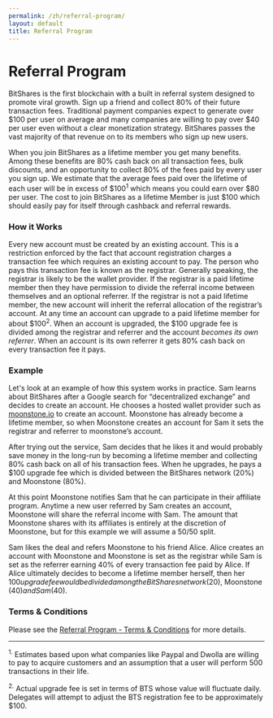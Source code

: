 ```yaml
---
permalink: /zh/referral-program/
layout: default
title: Referral Program
---
```


# Referral Program

BitShares is the first blockchain with a built in referral system designed to promote viral growth.
Sign up a friend and collect 80% of their future transaction fees.
Traditional payment companies expect to generate over $100 per user on average and many companies are
willing to pay over $40 per user even without a clear monetization strategy.
BitShares passes the vast majority of that revenue on to its members who sign up new users.

When you join BitShares as a lifetime member you get many benefits.  Among these benefits are 80% cash back on all
transaction fees, bulk discounts, and an opportunity to collect 80% of the fees paid by every user you sign up.  We estimate
that the average fees paid over the lifetime of each user will be in excess of $100<sup>1</sup> which means you could
earn over $80 per user.  The cost to join BitShares as a lifetime Member is just $100 which should easily
pay for itself through cashback and referral rewards.

### How it Works

Every new account must be created by an existing account. This is a restriction enforced by the
fact that account registration charges a transaction fee which requires an existing account to
pay. The person who pays this transaction fee is known as the registrar. Generally speaking, the
registrar is likely to be the wallet provider. If the registrar is a paid lifetime member then
they have permission to divide the referral income between themselves and an optional referrer.
If the registrar is not a paid lifetime member, the new account will inherit the referral
allocation of the registrar’s account. At any time an account can upgrade to a paid lifetime
member for about $100<sup>2</sup>. When an account is upgraded, the $100 upgrade fee is divided
among the registrar and referrer and the account *becomes its own referrer*. When an account is
its own referrer it gets 80% cash back on every transaction fee it pays.

### Example
Let's look at an example of how this system works in practice. Sam learns about BitShares after a
Google search for “decentralized exchange” and decides to create an account. He chooses a hosted
wallet provider such as [moonstone.io](http://moonstone.io) to create an account. Moonstone has already become a lifetime
member, so when Moonstone creates an account for Sam it sets the registrar and referrer to
moonstone’s account.

After trying out the service, Sam decides that he likes it and would probably save money in the
long-run by becoming a lifetime member and collecting 80% cash back on all of his transaction
fees. When he upgrades, he pays a $100 upgrade fee which is divided between the BitShares network (20%)
and Moonstone (80%).

At this point Moonstone notifies Sam that he can participate in their affiliate program. Anytime
a new user referred by Sam creates an account, Moonstone will share the referral income
with Sam. The amount that Moonstone shares with its affiliates is entirely at the discretion of
Moonstone, but for this example we will assume a 50/50 split.

Sam likes the deal and refers Moonstone to his friend Alice. Alice creates an account with
Moonstone and Moonstone is set as the registrar while Sam is set as the referrer earning 40%
of every transaction fee paid by Alice. If Alice ultimately decides to become a lifetime member
herself, then her $100 upgrade fee would be divided among the BitShares network ($20),
Moonstone ($40) and Sam ($40).

### Terms & Conditions

Please see the [Referral Program - Terms & Conditions](/referral-program/referral-program-terms-and-conditions.html) for
more details.

<hr/>
<sup>1.</sup> Estimates based upon what companies like Paypal and Dwolla are willing to pay to acquire customers and an
assumption that a user will perform 500 transactions in their life.

<sup>2.</sup> Actual upgrade fee is set in terms of BTS whose value will fluctuate daily.   Delegates will attempt to
adjust the BTS registration fee to be approximately $100.

